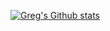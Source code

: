 [![Greg's Github stats](https://github-readme-stats.vercel.app/api?username=gregblake&count_private=true)](https://github.com/anuraghazra/github-readme-stats)

<!--
### Hi there 👋

**gregblake/gregblake** is a ✨ _special_ ✨ repository because its `README.md` (this file) appears on your GitHub profile.

Here are some ideas to get you started:

- 🔭 I’m currently working on ...
- 🌱 I’m currently learning ...
- 👯 I’m looking to collaborate on ...
- 🤔 I’m looking for help with ...
- 💬 Ask me about ...
- 📫 How to reach me: ...
- 😄 Pronouns: ...
- ⚡ Fun fact: ...
-->
